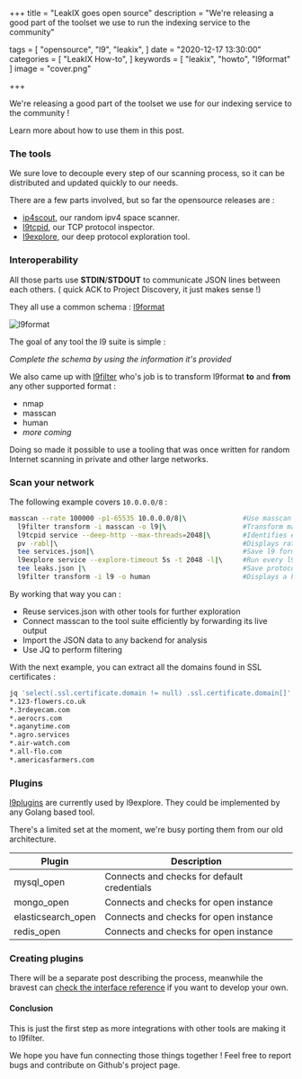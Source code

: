 +++
title = "LeakIX goes open source"
description = "We're releasing a good part of the toolset we use to run the indexing service to the community"

tags = [
"opensource",
"l9",
"leakix",
]
date = "2020-12-17 13:30:00"
categories = [
"LeakIX How-to",
]
keywords = [
"leakix",
"howto",
"l9format"
]
image = "cover.png"

+++

We're releasing a good part of the toolset we use for our indexing service to
the community !

Learn more about how to use them in this post.

<!--more-->

### The tools

We sure love to decouple every step of our scanning process, so it can be
distributed and updated quickly to our needs.

There are a few parts involved, but so far the opensource releases are :

- [ip4scout](https://github.com/LeakIX/ip4scout), our random ipv4 space scanner.
- [l9tcpid](https://github.com/LeakIX/l9tcpid), our TCP protocol inspector.
- [l9explore](https://github.com/LeakIX/l9explore), our deep protocol
  exploration tool.

### Interoperability

All those parts use **STDIN**/**STDOUT** to communicate JSON lines between each
others. ( quick ACK to Project Discovery, it just makes sense !)

They all use a common schema : [l9format](https://github.com/LeakIX/l9format)

![l9format](/leakix/oss/l9sample.png)

The goal of any tool the l9 suite is simple :

_Complete the schema by using the information it's provided_

We also came up with [l9filter](https://github.com/LeakIX/l9filter) who's job is
to transform l9format **to** and **from** any other supported format :

- nmap
- masscan
- human
- _more coming_

Doing so made it possible to use a tooling that was once written for random
Internet scanning in private and other large networks.

### Scan your network

The following example covers `10.0.0.0/8` :

```sh
masscan --rate 100000 -p1-65535 10.0.0.0/8|\              #Use masscan to scan 10.0.0.0/8
  l9filter transform -i masscan -o l9|\                   #Transform masscan output to l9format
  l9tcpid service --deep-http --max-threads=2048|\        #Identifies each protocol
  pv -rabl|\                                              #Displays rate at which we identify hosts
  tee services.json|\                                     #Save l9 formatted lines to services.json
  l9explore service --explore-timeout 5s -t 2048 -l|\     #Run every l9plugin against to protocol they know
  tee leaks.json |\                                       #Save protocol leaks to leaks.json
  l9filter transform -i l9 -o human                       #Displays a human readable output
```

By working that way you can :

- Reuse services.json with other tools for further exploration
- Connect masscan to the tool suite efficiently by forwarding its live output
- Import the JSON data to any backend for analysis
- Use JQ to perform filtering

With the next example, you can extract all the domains found in SSL certificates
:

```sh
jq 'select(.ssl.certificate.domain != null) .ssl.certificate.domain[]' < services.json|sort|uniq
*.123-flowers.co.uk
*.3rdeyecam.com
*.aerocrs.com
*.aganytime.com
*.agro.services
*.air-watch.com
*.all-flo.com
*.americasfarmers.com
```

### Plugins

[l9plugins](https://github.com/LeakIX/l9plugins) are currently used by
l9explore. They could be implemented by any Golang based tool.

There's a limited set at the moment, we're busy porting them from our old
architecture.

| Plugin             | Description                                 |
| ------------------ | ------------------------------------------- |
| mysql_open         | Connects and checks for default credentials |
| mongo_open         | Connects and checks for open instance       |
| elasticsearch_open | Connects and checks for open instance       |
| redis_open         | Connects and checks for open instance       |

### Creating plugins

There will be a separate post describing the process, meanwhile the bravest can
[check the interface reference](https://github.com/LeakIX/l9format/blob/master/l9plugin.md)
if you want to develop your own.

#### Conclusion

This is just the first step as more integrations with other tools are making it
to l9filter.

We hope you have fun connecting those things together ! Feel free to report bugs
and contribute on Github's project page.

[leakix]: https://leakix.net/
